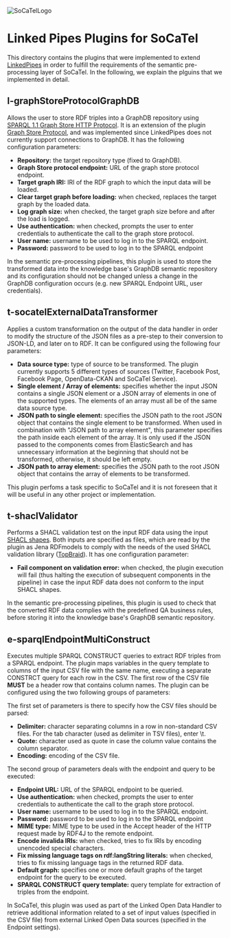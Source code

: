 ![SoCaTelLogo](https://www.socatel.eu/wp-content/uploads/2018/02/logo_Socatel_L.png)
# **Linked Pipes Plugins for SoCaTel**

This directory contains the plugins that were implemented to extend [LinkedPipes](https://etl.linkedpipes.com/) in order to fulfill the requirements of the semantic pre-processing layer of SoCaTel. In the following, we explain the plguins that we implemented in detail.

## **l-graphStoreProtocolGraphDB**

Allows the user to store RDF triples into a GraphDB repository using [SPARQL 1.1 Graph Store HTTP Protocol](https://www.w3.org/TR/sparql11-http-rdf-update/). It is an extension of the plugin [Graph Store Protocol](https://etl.linkedpipes.com/components/l-graphstoreprotocol), and was implemented since LinkedPipes does not currently support connections to GraphDB. It has the following configuration parameters:

* **Repository:**  the target repository type (fixed to GraphDB).
* **Graph Store protocol endpoint:** URL of the graph store protocol endpoint.
* **Target graph IRI:** IRI of the RDF graph to which the input data will be loaded.
* **Clear target graph before loading:** when checked, replaces the target graph by the loaded data.
* **Log graph size:** when checked, the target graph size before and after the load is logged.
* **Use authentication:** when checked, prompts the user to enter credentials to authenticate the call to the graph store protocol.
* **User name:** username to be used to log in to the SPARQL endpoint.
* **Password:** password to be used to log in to the SPARQL endpoint

In the semantic pre-processing pipelines, this plugin is used to store the transformed data into the knowledge base's GraphDB semantic repository and its configuration should not be changed unless a change in the GraphDB configuration occurs (e.g. new SPARQL Endpoint URL, user credentials).

## **t-socatelExternalDataTransformer**

Applies a custom transformation on the output of the data handler in order to modify the structure of the JSON files as a pre-step to their conversion to JSON-LD, and later on to RDF. It can be configured using the following four parameters:

* **Data source type:** type of source to be transformed. The plugin currently supports 5 different types of sources (Twitter, Facebook Post, Facebook Page, OpenData-CKAN and SoCaTel Service).
* **Single element / Array of elements:** specifies whether the input JSON contains a single JSON element or a JSON array of elements in one of the supported types. The elements of an array must all be of the same data source type.
* **JSON path to single element:** specifies the JSON path to the root JSON object that contains the single element to be transformed. When used in combination with "JSON path to array element", this parameter specifies the path inside each element of the array. It is only used if the JSON passed to the components comes from ElasticSearch and has unnecessary information at the beginning that should not be transformed,  otherwise, it should be left empty.
* **JSON path to array element:** specifies the JSON path to the root JSON object that contains the array of elements to be transformed. 

This plugin perfoms a task specific to SoCaTel and it is not foreseen that it will be useful in any other project or implementation.

## **t-shaclValidator**

Performs a SHACL validation test on the input RDF data using the input [SHACL shapes](https://www.w3.org/TR/shacl/). Both inputs are specified as files, which are read by the plugin as Jena RDFmodels to comply with the needs of the used SHACL validation library ([TopBraid](https://github.com/TopQuadrant/shacl)). It has one configuration parameter:

* **Fail component on validation error:** when checked, the plugin execution will fail (thus halting the execution of subsequent components in the pipeline) in case the input RDF data does not conform to the input SHACL shapes.

In the semantic pre-processing pipelines, this plugin is used to check that the converted RDF data complies with the predefined QA business rules, before storing it into the knowledge base's GraphDB semantic repository.

## **e-sparqlEndpointMultiConstruct**

Executes multiple SPARQL CONSTRUCT queries to extract RDF triples from a SPARQL endpoint. The plugin maps variables in the query template to columns of the input CSV file with the same name, executing a separate CONSTRCT query for each row in the CSV. The first row of the CSV file **MUST** be a header row that contains column names. The plugin can be configured using the two following groups of parameters:

The first set of parameters is there to specify how the CSV files should be parsed:

* **Delimiter:** character separating columns in a row in non-standard CSV files. For the tab character (used as delimiter in TSV files), enter \t.
* **Quote:** character used as quote in case the column value contains the column separator.
* **Encoding:** encoding of the CSV file.

The second group of parameters deals with the endpoint and query to be executed:

* **Endpoint URL:** URL of the SPARQL endpoint to be queried.
* **Use authentication:** when checked, prompts the user to enter credentials to authenticate the call to the graph store protocol.
* **User name:** username to be used to log in to the SPARQL endpoint.
* **Password:** password to be used to log in to the SPARQL endpoint
* **MIME type:** MIME type to be used in the Accept header of the HTTP request made by RDF4J to the remote endpoint.
* **Encode invalida IRIs:** when checked, tries to fix IRIs by encoding unencoded special characters.
* **Fix missing language tags on rdf:langString literals:** when checked, tries to fix missing language tags in the returned RDF data.
* **Default graph:** specifies one or more default graphs of the target endpoint for the query to be executed.
* **SPARQL CONSTRUCT query template:** query template for extraction of triples from the endpoint. 

In SoCaTel, this plugin was used as part of the Linked Open Data Handler to retrieve additional information related to a set of input values (specified in the CSV file) from external Linked Open Data sources (specified in the Endpoint settings).